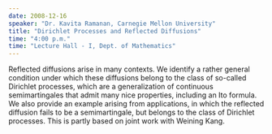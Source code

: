 ```yaml
---
date: 2008-12-16
speaker: "Dr. Kavita Ramanan, Carnegie Mellon University"
title: "Dirichlet Processes and Reflected Diffusions"
time: "4:00 p.m." 
time: "Lecture Hall - I, Dept. of Mathematics"
---
```

Reflected diffusions arise in many contexts. We identify a rather general condition under which these diffusions belong to the class of so-called Dirichlet processes, which are a generalization of continuous semimartingales that admit many nice properties, including an Ito formula. We also provide an example arising from applications, in which the reflected diffusion fails to be a semimartingale, but belongs to the class of Dirichlet processes. This is partly based on joint work with Weining Kang.

